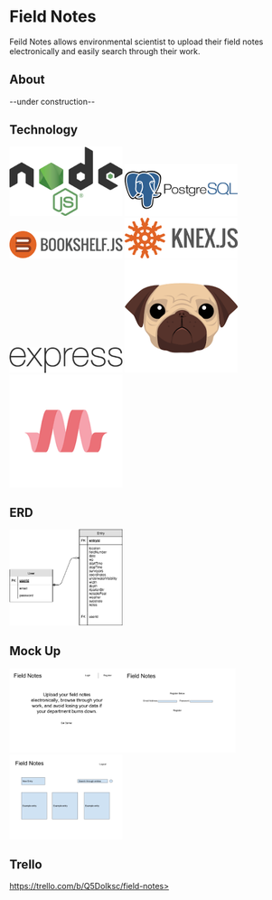 # Field Notes
Feild Notes allows environmental scientist to upload their field notes electronically and easily search through their work.

## About
--under construction--

## Technology
<img src="img/nodejs.png" alt="express" width="200px">
<img src="img/postgres.png" alt="postgres" width="200px">
<img src="img/bookshelf-icon.png" alt="bookshelf" width="200px">
<img src="img/knex.png" alt="knex" width="200px">
<img src="img/express.png" alt="express" width="200px">
<img src="img/pug.png" alt="express" width="200px">
<img src="img/materialize.png" alt="express" width="200px">

## ERD
<img src="img/Field Notes ERD.png" width="200px">

## Mock Up
<img src="/img/Field Notes-Landing Page.png" width="200px"><img src="/img/Field Notes-Register Page.png" width="200px"><img src="/img/Field Notes-Profile Page (1).png" width="200px">

## Trello
https://trello.com/b/Q5DoIksc/field-notes>
